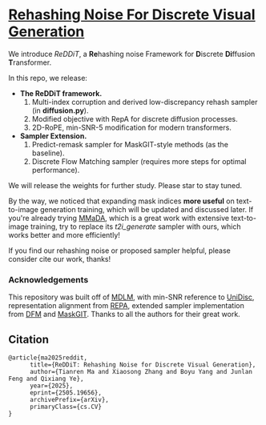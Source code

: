 # [Rehashing Noise For Discrete Visual Generation](http://arxiv.org/abs/2505.19656)

We introduce *ReDDiT*, a **Re**hashing noise Framework for **D**iscrete **Di**ffusion **T**ransformer.

In this repo, we release:
* **The ReDDiT framework.**
  1. Multi-index corruption and derived low-discrepancy rehash sampler (in **diffusion.py**). 
  2. Modified objective with RepA for discrete diffusion processes.
  3. 2D-RoPE, min-SNR-5 modification for modern transformers.
* **Sampler Extension.**
  1. Predict-remask sampler for MaskGIT-style methods (as the baseline).
  2. Discrete Flow Matching sampler (requires more steps for optimal performance).

We will release the weights for further study. Please star to stay tuned.

By the way, we noticed that expanding mask indices **more useful** on text-to-image generation training, which will be updated and discussed later. If you're already trying [MMaDA](https://github.com/Gen-Verse/MMaDA), which is a great work with extensive text-to-image training, try to replace its *t2i_generate* sampler with ours, which works better and more efficiently!

If you find our rehashing noise or proposed sampler helpful, please consider cite our work, thanks!

### Acknowledgements
This repository was built off of [MDLM](https://github.com/kuleshov-group/mdlm), with min-SNR reference to [UniDisc](https://github.com/alexanderswerdlow/unidisc), representation alignment from [REPA](https://github.com/sihyun-yu/REPA), extended sampler implementation from [DFM](https://github.com/facebookresearch/flow_matching) and [MaskGIT](https://github.com/google-research/maskgit). Thanks to all the authors for their great work.

## Citation
```
@article{ma2025reddit,
      title={ReDDiT: Rehashing Noise for Discrete Visual Generation}, 
      author={Tianren Ma and Xiaosong Zhang and Boyu Yang and Junlan Feng and Qixiang Ye},
      year={2025},
      eprint={2505.19656},
      archivePrefix={arXiv},
      primaryClass={cs.CV}
}
```
